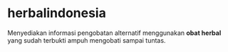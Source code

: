 # herbalindonesia
Menyediakan informasi pengobatan alternatif menggunakan **obat herbal** yang sudah terbukti ampuh mengobati sampai tuntas.
